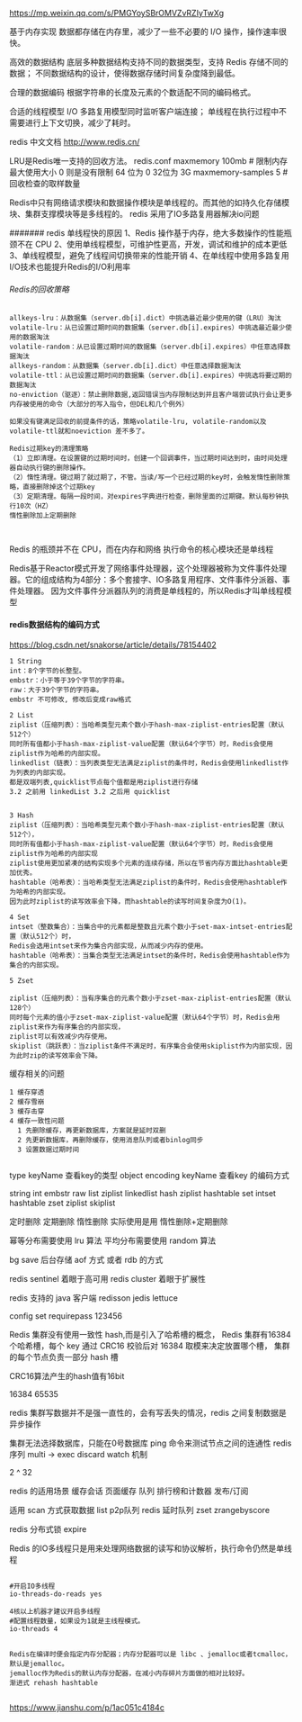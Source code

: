 https://mp.weixin.qq.com/s/PMGYoySBrOMVZvRZIyTwXg

基于内存实现
数据都存储在内存里，减少了一些不必要的 I/O 操作，操作速率很快。

高效的数据结构
底层多种数据结构支持不同的数据类型，支持 Redis 存储不同的数据；
不同数据结构的设计，使得数据存储时间复杂度降到最低。
   
合理的数据编码
根据字符串的长度及元素的个数适配不同的编码格式。

合适的线程模型
I/O 多路复用模型同时监听客户端连接；
单线程在执行过程中不需要进行上下文切换，减少了耗时。

redis 中文文档 
http://www.redis.cn/ 

LRU是Redis唯一支持的回收方法。
redis.conf 
maxmemory 100mb # 限制内存最大使用大小 0 则是没有限制 64 位为 0 32位为 3G
maxmemory-samples 5 # 回收检查的取样数量

Redis中只有网络请求模块和数据操作模块是单线程的。而其他的如持久化存储模块、集群支撑模块等是多线程的。
redis 采用了IO多路复用器解决io问题

####### redis 单线程快的原因
1、Redis 操作基于内存，绝大多数操作的性能瓶颈不在 CPU
2、使用单线程模型，可维护性更高，开发，调试和维护的成本更低
3、单线程模型，避免了线程间切换带来的性能开销
4、在单线程中使用多路复用 I/O技术也能提升Redis的I/O利用率


###### Redis的回收策略
```
allkeys-lru：从数据集（server.db[i].dict）中挑选最近最少使用的键（LRU）淘汰
volatile-lru：从已设置过期时间的数据集（server.db[i].expires）中挑选最近最少使用的数据淘汰
volatile-random：从已设置过期时间的数据集（server.db[i].expires）中任意选择数据淘汰
allkeys-random：从数据集（server.db[i].dict）中任意选择数据淘汰
volatile-ttl：从已设置过期时间的数据集（server.db[i].expires）中挑选将要过期的数据淘汰
no-enviction（驱逐）：禁止删除数据,返回错误当内存限制达到并且客户端尝试执行会让更多内存被使用的命令（大部分的写入指令，但DEL和几个例外）

如果没有键满足回收的前提条件的话，策略volatile-lru, volatile-random以及volatile-ttl就和noeviction 差不多了。

Redis过期key的清理策略
（1）立即清理。在设置键的过期时间时，创建一个回调事件，当过期时间达到时，由时间处理器自动执行键的删除操作。
（2）惰性清理。键过期了就过期了，不管。当读/写一个已经过期的key时，会触发惰性删除策略，直接删除掉这个过期key
（3）定期清理。每隔一段时间，对expires字典进行检查，删除里面的过期键。默认每秒钟执行10次（HZ）
惰性删除加上定期删除



```


Redis 的瓶颈并不在 CPU，而在内存和网络
执行命令的核心模块还是单线程

Redis基于Reactor模式开发了网络事件处理器，这个处理器被称为文件事件处理器。它的组成结构为4部分：多个套接字、IO多路复用程序、文件事件分派器、事件处理器。
因为文件事件分派器队列的消费是单线程的，所以Redis才叫单线程模型

#### redis数据结构的编码方式
https://blog.csdn.net/snakorse/article/details/78154402

```
1 String 
int：8个字节的长整型。
embstr：小于等于39个字节的字符串。
raw：大于39个字节的字符串。
embstr 不可修改, 修改后变成raw格式

2 List
ziplist（压缩列表）：当哈希类型元素个数小于hash-max-ziplist-entries配置（默认512个）
同时所有值都小于hash-max-ziplist-value配置（默认64个字节）时，Redis会使用ziplist作为哈希的内部实现。
linkedlist（链表）：当列表类型无法满足ziplist的条件时，Redis会使用linkedlist作为列表的内部实现。
都是双端列表,quicklist节点每个值都是用ziplist进行存储
3.2 之前用 linkedList 3.2 之后用 quicklist


3 Hash
ziplist（压缩列表）：当哈希类型元素个数小于hash-max-ziplist-entries配置（默认512个），
同时所有值都小于hash-max-ziplist-value配置（默认64个字节）时，Redis会使用ziplist作为哈希的内部实现
ziplist使用更加紧凑的结构实现多个元素的连续存储，所以在节省内存方面比hashtable更加优秀。
hashtable（哈希表）：当哈希类型无法满足ziplist的条件时，Redis会使用hashtable作为哈希的内部实现。
因为此时ziplist的读写效率会下降，而hashtable的读写时间复杂度为O(1)。

4 Set 
intset（整数集合）：当集合中的元素都是整数且元素个数小于set-max-intset-entries配置（默认512个）时，
Redis会选用intset来作为集合内部实现，从而减少内存的使用。
hashtable（哈希表）：当集合类型无法满足intset的条件时，Redis会使用hashtable作为集合的内部实现。

5 Zset 

ziplist（压缩列表）：当有序集合的元素个数小于zset-max-ziplist-entries配置（默认128个）
同时每个元素的值小于zset-max-ziplist-value配置（默认64个字节）时，Redis会用ziplist来作为有序集合的内部实现，
ziplist可以有效减少内存使用。
skiplist（跳跃表）：当ziplist条件不满足时，有序集合会使用skiplist作为内部实现，因为此时zip的读写效率会下降。

```

缓存相关的问题
```
1 缓存穿透
2 缓存雪崩
3 缓存击穿
4 缓存一致性问题
  1 先删除缓存，再更新数据库，方案就是延时双删
  2 先更新数据库，再删除缓存，使用消息队列或者binlog同步
  3 设置数据过期时间
  
```


type keyName 查看key的类型
object encoding keyName 查看key 的编码方式


string int embstr raw 
list ziplist linkedlist 
hash ziplist hashtable 
set intset hashtable 
zset  ziplist skiplist 

定时删除 
定期删除
惰性删除
实际使用是用 惰性删除+定期删除

幂等分布需要使用 lru 算法
平均分布需要使用 random 算法

bg save 后台存储
aof 方式 或者 rdb 的方式

redis sentinel 着眼于高可用
redis cluster  着眼于扩展性

redis 支持的 java 客户端
redisson jedis lettuce 

config set requirepass 123456 


Redis 集群没有使用一致性 hash,而是引入了哈希槽的概念， Redis 集群有16384 个哈希槽，每个
key 通过 CRC16 校验后对 16384 取模来决定放置哪个槽， 集群的每个节点负责一部分 hash 槽


CRC16算法产生的hash值有16bit

16384
65535

redis 集群写数据并不是强一直性的，会有写丢失的情况，redis 之间复制数据是异步操作

集群无法选择数据库，只能在0号数据库 
ping 命令来测试节点之间的连通性
redis 序列 multi -> exec  discard watch 机制

2 ^ 32 

redis 的适用场景 
缓存会话 页面缓存  队列 排行榜和计数器 发布/订阅

适用 scan 方式获取数据
list  p2p队列
redis 延时队列 zset 
zrangebyscore 

redis 分布式锁 expire 


Redis 的IO多线程只是用来处理网络数据的读写和协议解析，执行命令仍然是单线程

```

#开启IO多线程
io-threads-do-reads yes

4核以上机器才建议开启多线程 
#配置线程数量，如果设为1就是主线程模式。
io-threads 4


Redis在编译时便会指定内存分配器；内存分配器可以是 libc 、jemalloc或者tcmalloc，
默认是jemalloc。
jemalloc作为Redis的默认内存分配器，在减小内存碎片方面做的相对比较好。
渐进式 rehash hashtable 
 

```

https://www.jianshu.com/p/1ac051c4184c
